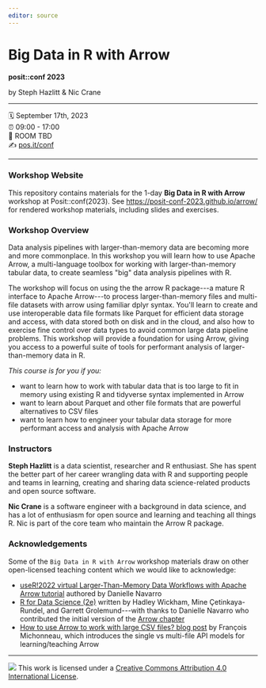 ```yaml
---
editor: source
---
```


# Big Data in R with Arrow

**posit::conf 2023**

by Steph Hazlitt & Nic Crane

------------------------------------------------------------------------

:spiral_calendar: September 17th, 2023\
:alarm_clock: 09:00 - 17:00\
:hotel: ROOM TBD\
:writing_hand: [pos.it/conf](http://pos.it/conf)

------------------------------------------------------------------------

### Workshop Website

This repository contains materials for the 1-day **Big Data in R with Arrow** workshop at Posit::conf(2023). See <https://posit-conf-2023.github.io/arrow/> for rendered workshop materials, including slides and exercises.

### Workshop Overview

Data analysis pipelines with larger-than-memory data are becoming more and more commonplace. In this workshop you will learn how to use Apache Arrow, a multi-language toolbox for working with larger-than-memory tabular data, to create seamless "big" data analysis pipelines with R.

The workshop will focus on using the the arrow R package---a mature R interface to Apache Arrow---to process larger-than-memory files and multi-file datasets with arrow using familiar dplyr syntax. You'll learn to create and use interoperable data file formats like Parquet for efficient data storage and access, with data stored both on disk and in the cloud, and also how to exercise fine control over data types to avoid common large data pipeline problems. This workshop will provide a foundation for using Arrow, giving you access to a powerful suite of tools for performant analysis of larger-than-memory data in R.

*This course is for you if you:*

-   want to learn how to work with tabular data that is too large to fit in memory using existing R and tidyverse syntax implemented in Arrow
-   want to learn about Parquet and other file formats that are powerful alternatives to CSV files
-   want to learn how to engineer your tabular data storage for more performant access and analysis with Apache Arrow

### Instructors

**Steph Hazlitt** is a data scientist, researcher and R enthusiast. She has spent the better part of her career wrangling data with R and supporting people and teams in learning, creating and sharing data science-related products and open source software.

**Nic Crane** is a software engineer with a background in data science, and has a lot of enthusiasm for open source and learning and teaching all things R. Nic is part of the core team who maintain the Arrow R package.

### Acknowledgements

Some of the `Big Data in R with Arrow` workshop materials draw on other open-licensed teaching content which we would like to acknowledge:

-   [useR!2022 virtual Larger-Than-Memory Data Workflows with Apache Arrow tutorial](https://github.com/djnavarro/arrow-user2022) authored by Danielle Navarro
-   [R for Data Science (2e)](https://r4ds.hadley.nz/) written by Hadley Wickham, Mine Çetinkaya-Rundel, and Garrett Grolemund---with thanks to Danielle Navarro who contributed the initial version of the [Arrow chapter](https://r4ds.hadley.nz/arrow)
-   [How to use Arrow to work with large CSV files? blog post](https://francoismichonneau.net/2022/10/import-big-csv/) by François Michonneau, which introduces the single vs multi-file API models for learning/teaching Arrow

------------------------------------------------------------------------

![](https://i.creativecommons.org/l/by/4.0/88x31.png) This work is licensed under a [Creative Commons Attribution 4.0 International License](https://creativecommons.org/licenses/by/4.0/).
